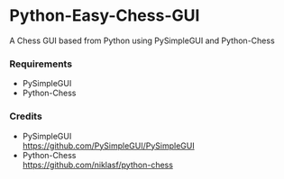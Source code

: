 # Python-Easy-Chess-GUI
A Chess GUI based from Python using PySimpleGUI and Python-Chess

### Requirements
* PySimpleGUI
* Python-Chess

### Credits
* PySimpleGUI<br>
https://github.com/PySimpleGUI/PySimpleGUI
* Python-Chess<br>
https://github.com/niklasf/python-chess
